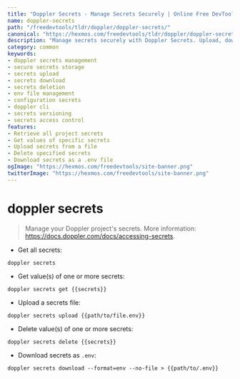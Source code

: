 ```yaml
---
title: "Doppler Secrets - Manage Secrets Securely | Online Free DevTools by Hexmos"
name: doppler-secrets
path: "/freedevtools/tldr/doppler/doppler-secrets/"
canonical: "https://hexmos.com/freedevtools/tldr/doppler/doppler-secrets/"
description: "Manage secrets securely with Doppler Secrets. Upload, download, and delete secrets efficiently. Secure secrets management with a free online tool, no registration required."
category: common
keywords:
- doppler secrets management
- secure secrets storage
- secrets upload
- secrets download
- secrets deletion
- env file management
- configuration secrets
- doppler cli
- secrets versioning
- secrets access control
features:
- Retrieve all project secrets
- Get values of specific secrets
- Upload secrets from a file
- Delete specified secrets
- Download secrets as a .env file
ogImage: "https://hexmos.com/freedevtools/site-banner.png"
twitterImage: "https://hexmos.com/freedevtools/site-banner.png"
---
```


# doppler secrets

> Manage your Doppler project's secrets.
> More information: <https://docs.doppler.com/docs/accessing-secrets>.

- Get all secrets:

`doppler secrets`

- Get value(s) of one or more secrets:

`doppler secrets get {{secrets}}`

- Upload a secrets file:

`doppler secrets upload {{path/to/file.env}}`

- Delete value(s) of one or more secrets:

`doppler secrets delete {{secrets}}`

- Download secrets as `.env`:

`doppler secrets download --format=env --no-file > {{path/to/.env}}`

